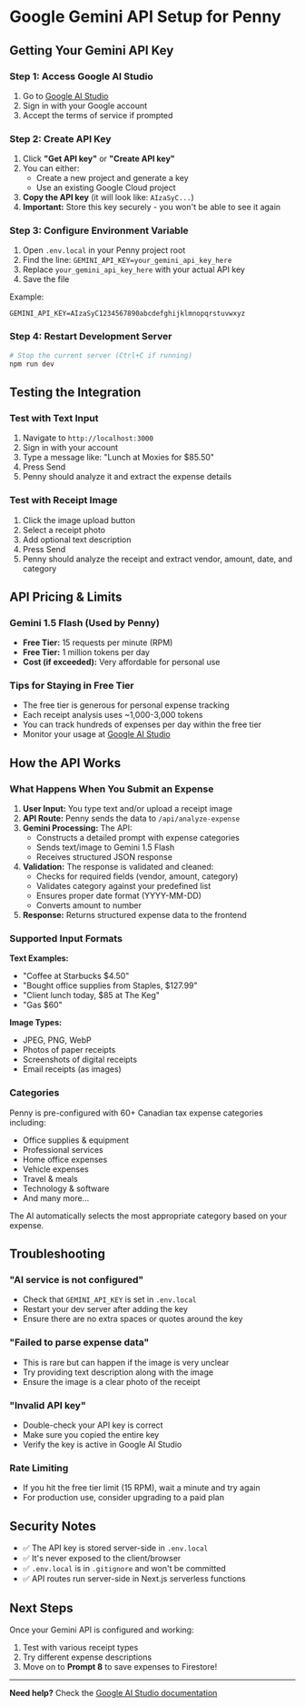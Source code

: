 # Google Gemini API Setup for Penny

## Getting Your Gemini API Key

### Step 1: Access Google AI Studio

1. Go to [Google AI Studio](https://makersuite.google.com/app/apikey)
2. Sign in with your Google account
3. Accept the terms of service if prompted

### Step 2: Create API Key

1. Click **"Get API key"** or **"Create API key"**
2. You can either:
   - Create a new project and generate a key
   - Use an existing Google Cloud project
3. **Copy the API key** (it will look like: `AIzaSyC...`)
4. **Important:** Store this key securely - you won't be able to see it again

### Step 3: Configure Environment Variable

1. Open `.env.local` in your Penny project root
2. Find the line: `GEMINI_API_KEY=your_gemini_api_key_here`
3. Replace `your_gemini_api_key_here` with your actual API key
4. Save the file

Example:
```env
GEMINI_API_KEY=AIzaSyC1234567890abcdefghijklmnopqrstuvwxyz
```

### Step 4: Restart Development Server

```bash
# Stop the current server (Ctrl+C if running)
npm run dev
```

## Testing the Integration

### Test with Text Input

1. Navigate to `http://localhost:3000`
2. Sign in with your account
3. Type a message like: "Lunch at Moxies for $85.50"
4. Press Send
5. Penny should analyze it and extract the expense details

### Test with Receipt Image

1. Click the image upload button
2. Select a receipt photo
3. Add optional text description
4. Press Send
5. Penny should analyze the receipt and extract vendor, amount, date, and category

## API Pricing & Limits

### Gemini 1.5 Flash (Used by Penny)

- **Free Tier:** 15 requests per minute (RPM)
- **Free Tier:** 1 million tokens per day
- **Cost (if exceeded):** Very affordable for personal use

### Tips for Staying in Free Tier

- The free tier is generous for personal expense tracking
- Each receipt analysis uses ~1,000-3,000 tokens
- You can track hundreds of expenses per day within the free tier
- Monitor your usage at [Google AI Studio](https://makersuite.google.com/app/apikey)

## How the API Works

### What Happens When You Submit an Expense

1. **User Input:** You type text and/or upload a receipt image
2. **API Route:** Penny sends the data to `/api/analyze-expense`
3. **Gemini Processing:** The API:
   - Constructs a detailed prompt with expense categories
   - Sends text/image to Gemini 1.5 Flash
   - Receives structured JSON response
4. **Validation:** The response is validated and cleaned:
   - Checks for required fields (vendor, amount, category)
   - Validates category against your predefined list
   - Ensures proper date format (YYYY-MM-DD)
   - Converts amount to number
5. **Response:** Returns structured expense data to the frontend

### Supported Input Formats

**Text Examples:**
- "Coffee at Starbucks $4.50"
- "Bought office supplies from Staples, $127.99"
- "Client lunch today, $85 at The Keg"
- "Gas $60"

**Image Types:**
- JPEG, PNG, WebP
- Photos of paper receipts
- Screenshots of digital receipts
- Email receipts (as images)

### Categories

Penny is pre-configured with 60+ Canadian tax expense categories including:
- Office supplies & equipment
- Professional services
- Home office expenses
- Vehicle expenses
- Travel & meals
- Technology & software
- And many more...

The AI automatically selects the most appropriate category based on your expense.

## Troubleshooting

### "AI service is not configured"
- Check that `GEMINI_API_KEY` is set in `.env.local`
- Restart your dev server after adding the key
- Ensure there are no extra spaces or quotes around the key

### "Failed to parse expense data"
- This is rare but can happen if the image is very unclear
- Try providing text description along with the image
- Ensure the image is a clear photo of the receipt

### "Invalid API key"
- Double-check your API key is correct
- Make sure you copied the entire key
- Verify the key is active in Google AI Studio

### Rate Limiting
- If you hit the free tier limit (15 RPM), wait a minute and try again
- For production use, consider upgrading to a paid plan

## Security Notes

- ✅ The API key is stored server-side in `.env.local`
- ✅ It's never exposed to the client/browser
- ✅ `.env.local` is in `.gitignore` and won't be committed
- ✅ API routes run server-side in Next.js serverless functions

## Next Steps

Once your Gemini API is configured and working:
1. Test with various receipt types
2. Try different expense descriptions
3. Move on to **Prompt 8** to save expenses to Firestore!

---

**Need help?** Check the [Google AI Studio documentation](https://ai.google.dev/docs)
